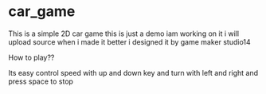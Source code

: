 # car_game
This is a simple 2D car game this is just a demo iam working on it i will upload source when i made it better i designed it by game maker studio14 

How to play??

Its easy control speed with up and down key and turn with left and right and press space to stop
